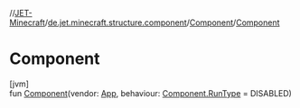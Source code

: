 //[JET-Minecraft](../../../index.md)/[de.jet.minecraft.structure.component](../index.md)/[Component](index.md)/[Component](-component.md)

# Component

[jvm]\
fun [Component](-component.md)(vendor: [App](../../de.jet.minecraft.structure.app/-app/index.md), behaviour: [Component.RunType](-run-type/index.md) = DISABLED)

